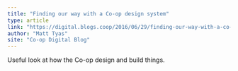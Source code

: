 ```yaml
---
title: "Finding our way with a Co-op design system"
type: article
link: "https://digital.blogs.coop/2016/06/29/finding-our-way-with-a-co-op-design-system/"
author: "Matt Tyas"
site: "Co-op Digital Blog"
---
```


Useful look at how the Co-op design and build things.
